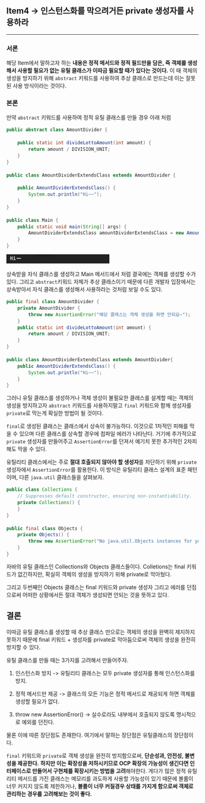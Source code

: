 ## Item4 -> 인스턴스화를 막으려거든 private 생성자를 사용하라

---

### 서론
해당 Item에서 말하고자 하는 **내용은 정적 메서드와 정적 필드만을 담은, 즉 객체를 생성해서 사용할 필요가 없는
유틸 클래스가 이따금 필요할 때가 있다는 것이다.** 
이 때 객체의 생성을 방지하기 위해 `abstract` 키워드를 사용하여 추상 클래스로 만드는데 이는 잘못된 사용 방식이라는 것이다.

### 본론
만약 `abstract` 키워드를 사용하여 정적 유틸 클래스를 만들 경우 아래 처럼

```java
public abstract class AmountDivider {

    public static int divideLottoAmount(int amount) {
        return amount / DIVISION_UNIT;
    }
}

public class AmountDividerExtendsClass extends AmountDivider {

    public AmountDividerExtendsClass() {
        System.out.println("Hi~~");
    }
}

public class Main {
    public static void main(String[] args) {
        AmountDividerExtendsClass amountDividerExtendsClass = new AmountDividerExtendsClass();
    }
}
```
![img.png](img.png)

상속받을 자식 클래스를 생성하고 Main 메서드에서 처럼 결국에는 객체를 생성할 수가 있다. 그리고 `abstract`키워드 자체가 추상 클래스이기 때문에
다른 개발자 입장에서는 상속받아서 자식 클래스를 생성해서 사용하라는 것처럼 보일 수도 있다.

```java
public final class AmountDivider {
    private AmountDivider {
        throw new AssertionError("해당 클래스는 객체 생성을 하면 안되요~");
    }
    public static int divideLottoAmount(int amount) {
        return amount / DIVISION_UNIT;
    }
}

public class AmountDividerExtendsClass extends AmountDivider{
    public AmountDividerExtendsClass() {
        System.out.println("Hi~~");
    }
}

```
그러니 유틸 클래스를 생성하거나 객체 생성이 불필요한 클래스를 설계할 때는 객체의 생성을 방지하고자 `abstract` 키워드를 사용하지말고 `final` 키워드와 함께
생성자를 `private`로 막는게 확실한 방법이 될 것이다.

`final`로 생성된 클래스는 클래스에서 상속이 불가능하다. 이것으로 1차적인 피해를 막을 수 있으며 다른 클래스를 상속할 경우에 컴파일 에러가 나타난다.
거기에 추가적으로 `private` 생성자를 만들어주고 `AssertionError`를 던져서 예기치 못한 추가적인 2차피해도 막을 수 있다.

유틸리티 클래스에서는 주로 **절대 호출되지 않아야 할 생성자**를 차단하기 위해 `private` 생성자에서 `AssertionError`를 활용한다.
이 방식은 유틸리티 클래스 설계의 표준 패턴이며, 다른 `java.util` 클래스들을 살펴보자.

```java
public class Collections {
    // Suppresses default constructor, ensuring non-instantiability.
    private Collections() {
    }
}

public final class Objects {
    private Objects() {
        throw new AssertionError("No java.util.Objects instances for you!");
    }
}
```
자바의 유틸 클래스인 Collections와 Objects 클래스들이다. Colletions는 final 키워드가 없긴하지만,
확실히 객체의 생성을 방지하기 위해 private로 막아뒀다.

그리고 두번째인 Objects 클래스는 final 키워드와 private 생성자 그리고 에러를 던짐으로써 어떠한 상황에서든
절대 객체가 생성되면 안되는 것을 뜻하고 있다.


## 결론
이따금 유틸 클래스를 생성할 때 추상 클래스 만으로는 객체의 생성을 완벽히 제지하지 못하기 때문에
final 키워드 + 생성자를 private로 막아둠으로써 객체의 생성을 완전히 방지할 수 있다.

유틸 클래스를 만들 때는 3가지를 고려해서 만들어주자.
1. 인스턴스화 방지 -> 유틸리티 클래스는 모두 private 생성자를 통해 인스턴스화를 방지.

2. 정적 메서드만 제공 -> 클래스의 모든 기능은 정적 메서드로 제공되게 하면 객체를 생성할 필요가 없다.
 
3. throw new AssertionError() -> 실수로라도 내부에서 호출되지 않도록 명시적으로 예외를 던진다.

물론 이에 따른 장단점도 존재한다. 여기에서 말하는 장단점은 유틸클래스의 장단점이다.

`final` 키워드와 `private`로 객체 생성을 완전히 방지함으로써, **단순성과, 안전성, 불변성을 제공한다.**
**하지만 이는 확장성을 저하시키므로 OCP 확장의 가능성이 생긴다면 인터페이스로 만들어서 구현체를 확장시키는 방법을 고려**해야한다.
게다가 많은 정적 유틸리티 메서드를 가진 클래스는 메모리를 과도하게 사용할 가능성이 있기 때문에 볼륨이 너무 커지지 않도록 제한하거나,
**볼륨이 너무 커질경우 상태를 가지게 함으로써 객체로 관리하는 경우를 고려해보는 것이 좋다.**









